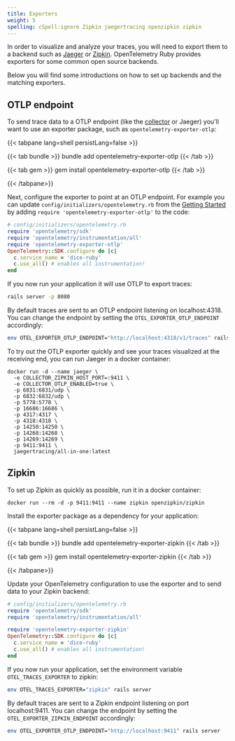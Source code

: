 ```yaml
---
title: Exporters
weight: 5
spelling: cSpell:ignore Zipkin jaegertracing openzipkin zipkin
---
```


In order to visualize and analyze your traces, you will need to export them to a
backend such as [Jaeger](https://www.jaegertracing.io/) or
[Zipkin](https://zipkin.io/). OpenTelemetry Ruby provides exporters for some
common open source backends.

Below you will find some introductions on how to set up backends and the
matching exporters.

## OTLP endpoint

To send trace data to a OTLP endpoint (like the [collector](/docs/collector) or
Jaeger) you'll want to use an exporter package, such as
`opentelemetry-exporter-otlp`:

{{< tabpane lang=shell persistLang=false >}}

{{< tab bundle >}} bundle add opentelemetry-exporter-otlp {{< /tab >}}

{{< tab gem >}} gem install opentelemetry-exporter-otlp {{< /tab >}}

{{< /tabpane>}}

Next, configure the exporter to point at an OTLP endpoint. For example you can
update `config/initializers/opentelemetry.rb` from the
[Getting Started](../getting-started/) by adding
`require 'opentelemetry-exporter-otlp'` to the code:

```ruby
# config/initializers/opentelemetry.rb
require 'opentelemetry/sdk'
require 'opentelemetry/instrumentation/all'
require 'opentelemetry-exporter-otlp'
OpenTelemetry::SDK.configure do |c|
  c.service_name = 'dice-ruby'
  c.use_all() # enables all instrumentation!
end
```

If you now run your application it will use OTLP to export traces:

```sh
rails server -p 8080
```

By default traces are sent to an OTLP endpoint listening on localhost:4318. You
can change the endpoint by setting the `OTEL_EXPORTER_OTLP_ENDPOINT`
accordingly:

```sh
env OTEL_EXPORTER_OTLP_ENDPOINT="http://localhost:4318/v1/traces" rails server -p 8080
```

To try out the OTLP exporter quickly and see your traces visualized at the
receiving end, you can run Jaeger in a docker container:

```shell
docker run -d --name jaeger \
  -e COLLECTOR_ZIPKIN_HOST_PORT=:9411 \
  -e COLLECTOR_OTLP_ENABLED=true \
  -p 6831:6831/udp \
  -p 6832:6832/udp \
  -p 5778:5778 \
  -p 16686:16686 \
  -p 4317:4317 \
  -p 4318:4318 \
  -p 14250:14250 \
  -p 14268:14268 \
  -p 14269:14269 \
  -p 9411:9411 \
  jaegertracing/all-in-one:latest
```

## Zipkin

To set up Zipkin as quickly as possible, run it in a docker container:

```shell
docker run --rm -d -p 9411:9411 --name zipkin openzipkin/zipkin
```

Install the exporter package as a dependency for your application:

{{< tabpane lang=shell persistLang=false >}}

{{< tab bundle >}} bundle add opentelemetry-exporter-zipkin {{< /tab >}}

{{< tab gem >}} gem install opentelemetry-exporter-zipkin {{< /tab >}}

{{< /tabpane>}}

Update your OpenTelemetry configuration to use the exporter and to send data to
your Zipkin backend:

```ruby
# config/initializers/opentelemetry.rb
require 'opentelemetry/sdk'
require 'opentelemetry/instrumentation/all'

require 'opentelemetry-exporter-zipkin'
OpenTelemetry::SDK.configure do |c|
  c.service_name = 'dice-ruby'
  c.use_all() # enables all instrumentation!
end
```

If you now run your application, set the environment variable
`OTEL_TRACES_EXPORTER` to zipkin:

```sh
env OTEL_TRACES_EXPORTER="zipkin" rails server
```

By default traces are sent to a Zipkin endpoint listening on port
localhost:9411. You can change the endpoint by setting the
`OTEL_EXPORTER_ZIPKIN_ENDPOINT` accordingly:

```sh
env OTEL_EXPORTER_OTLP_ENDPOINT="http://localhost:9411" rails server
```
